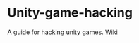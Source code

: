 # Unity-game-hacking
A guide for hacking unity games. [Wiki](https://github.com/xcsh/Unity-game-hacking/wiki)
